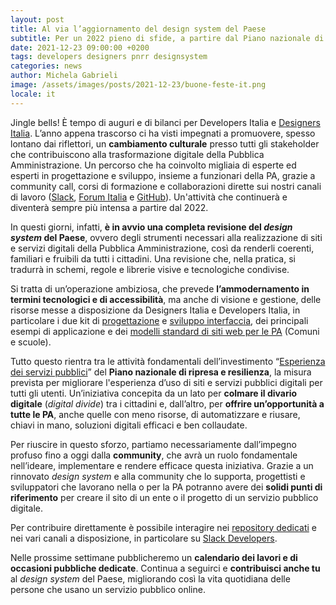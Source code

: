 ```yaml
---
layout: post
title: Al via l’aggiornamento del design system del Paese
subtitle: Per un 2022 pieno di sfide, a partire dal Piano nazionale di ripresa e resilienza
date: 2021-12-23 09:00:00 +0200
tags: developers designers pnrr designsystem
categories: news
author: Michela Gabrieli
image: /assets/images/posts/2021-12-23/buone-feste-it.png
locale: it
---
```


Jingle bells! È tempo di auguri e di bilanci per Developers Italia e [Designers Italia](https://designers.italia.it/). L’anno appena trascorso ci ha visti impegnati a promuovere, spesso lontano dai riflettori, un **cambiamento culturale** presso tutti gli stakeholder che contribuiscono alla trasformazione digitale della Pubblica Amministrazione.
Un percorso che ha coinvolto migliaia di esperte ed esperti in progettazione e sviluppo, insieme a funzionari della PA, grazie a community call, corsi di formazione e collaborazioni dirette sui nostri canali di lavoro ([Slack](https://slack.developers.italia.it), [Forum Italia](https://forum.italia.it) e [GitHub](https://github.com/italia)).
Un'attività che continuerà e diventerà sempre più intensa a partire dal 2022.

In questi giorni, infatti, **è in avvio una completa revisione del *design system* del Paese**, ovvero degli strumenti necessari alla realizzazione di siti e servizi digitali della Pubblica Amministrazione, così da renderli coerenti, familiari e fruibili da tutti i cittadini. Una revisione che, nella pratica, si tradurrà in schemi, regole e librerie visive e tecnologiche condivise.

Si tratta di un’operazione ambiziosa, che prevede **l’ammodernamento in termini tecnologici e di accessibilità**, ma anche di visione e gestione, delle risorse messe a disposizione da Designers Italia e Developers Italia, in particolare i due kit di [progettazione](http://designers.italia.it/kit/progettazione-interfaccia/) e [sviluppo interfaccia](https://designers.italia.it/kit/sviluppo-interfaccia/), dei principali esempi di applicazione e dei [modelli standard di siti web per le PA](https://designers.italia.it/modelli/) (Comuni e scuole).

Tutto questo rientra tra le attività fondamentali dell’investimento “[Esperienza dei servizi pubblici](https://padigitale2026.gov.it/misure/#esp-serv-pubb)” del **Piano nazionale di ripresa e resilienza**, la misura prevista per migliorare l'esperienza d’uso di siti e servizi pubblici digitali per tutti gli utenti. Un’iniziativa concepita da un lato per **colmare il divario digitale** (*digital divide*) tra i cittadini e, dall’altro, per **offrire un’opportunità a tutte le PA**, anche quelle con meno risorse, di automatizzare e riusare, chiavi in mano, soluzioni digitali efficaci e ben collaudate.

Per riuscire in questo sforzo, partiamo necessariamente dall’impegno profuso fino a oggi dalla **community**, che avrà un ruolo fondamentale nell’ideare, implementare e rendere efficace questa iniziativa. Grazie a un rinnovato *design system* e alla community che lo supporta, progettisti e sviluppatori che lavorano nella o per la PA potranno avere dei **solidi punti di riferimento** per creare il sito di un ente o il progetto di un servizio pubblico digitale.

Per contribuire direttamente è possibile interagire nei [repository dedicati](https://github.com/italia/bootstrap-italia/issues) e nei vari canali a disposizione, in particolare su [Slack Developers](https://slack.developers.italia.it/).

Nelle prossime settimane pubblicheremo un **calendario dei lavori e di occasioni pubbliche dedicate**. 
Continua a seguirci e **contribuisci anche tu** al *design system* del Paese, migliorando così la vita quotidiana delle persone che usano un servizio pubblico online.
